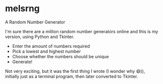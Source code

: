 # melsrng
A Random Number Generator

I'm sure there are a million random number generators online and this is my version, using Python and Tkinter.

* Enter the amount of numbers required
* Pick a lowest and highest number
* Choose whether the numbers should be unique
* Generate!

Not very exciting, but it was the first thing I wrote (I wonder why :smile:)), initially just as a terminal program, then later converted to Tkinter.
